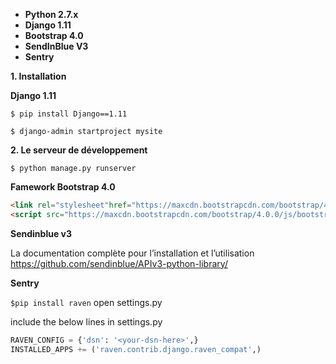 * **Python 2.7.x**
* **Django 1.11**
* **Bootstrap 4.0**
* **SendInBlue V3**
* **Sentry**

**1. Installation**

**Django 1.11**

`$ pip install Django==1.11`

`$ django-admin startproject mysite`

**2. Le serveur de développement**

`$ python manage.py runserver`

**Famework Bootstrap 4.0**

```html
<link rel="stylesheet"href="https://maxcdn.bootstrapcdn.com/bootstrap/4.0.0/css/bootstrap.min.css">
<script src="https://maxcdn.bootstrapcdn.com/bootstrap/4.0.0/js/bootstrap.min.js"/>
```


**Sendinblue v3**

La documentation complète pour l’installation et l’utilisation
https://github.com/sendinblue/APIv3-python-library/



**Sentry**

`$pip install raven`
open settings.py

include the below lines in settings.py

```python
RAVEN_CONFIG = {'dsn': '<your-dsn-here>',}
INSTALLED_APPS += ('raven.contrib.django.raven_compat',)
```

